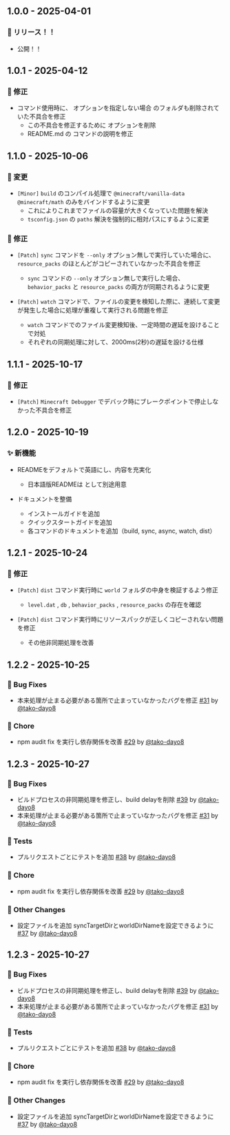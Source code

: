 ## 1.0.0 - 2025-04-01

### 🚀 リリース！！

- 公開！！

## 1.0.1 - 2025-04-12

### 🐛 修正

- コマンド使用時に、 オプションを指定しない場合 のフォルダも削除されていた不具合を修正
    - この不具合を修正するために オプションを削除
    - README.md の コマンドの説明を修正

## 1.1.0 - 2025-10-06

### 🔧 変更

- `[Minor]` `build` のコンパイル処理で `@minecraft/vanilla-data` `@minecraft/math` のみをバインドするように変更
    - これによりこれまでファイルの容量が大きくなっていた問題を解決
    - `tsconfig.json` の `paths` 解決を強制的に相対パスにするように変更

### 🐛 修正

- `[Patch]` `sync` コマンドを `--only` オプション無しで実行していた場合に、 `resource_packs` のほとんどがコピーされていなかった不具合を修正

    - `sync` コマンドの `--only` オプション無しで実行した場合、`behavior_packs` と `resource_packs` の両方が同期されるように変更

- `[Patch]` `watch` コマンドで、ファイルの変更を検知した際に、連続して変更が発生した場合に処理が重複して実行される問題を修正
    - `watch` コマンドでのファイル変更検知後、一定時間の遅延を設けることで対処
    - それぞれの同期処理に対して、2000ms(2秒)の遅延を設ける仕様

## 1.1.1 - 2025-10-17

### 🐛 修正

- `[Patch]` `Minecraft Debugger` でデバック時にブレークポイントで停止しなかった不具合を修正

## 1.2.0 - 2025-10-19

### ✨ 新機能

- READMEをデフォルトで英語にし、内容を充実化

    - 日本語版READMEは として別途用意

- ドキュメントを整備

    - インストールガイドを追加
    - クイックスタートガイドを追加
    - 各コマンドのドキュメントを追加（build, sync, async, watch, dist）

## 1.2.1 - 2025-10-24

### 🐛 修正

- `[Patch]` `dist` コマンド実行時に `world` フォルダの中身を検証するよう修正

    - `level.dat` , `db` , `behavior_packs` , `resource_packs` の存在を確認

- `[Patch]` `dist` コマンド実行時にリソースパックが正しくコピーされない問題を修正
    - その他非同期処理を改善

## 1.2.2 - 2025-10-25

### 🐛 Bug Fixes

- 本来処理が止まる必要がある箇所で止まっていなかったバグを修正 [#31](https://github.com/AKHstudio/akh_file_sync/pull/31) by [@tako-dayo8](https://github.com/tako-dayo8)
### 🔧 Chore

- npm audit fix を実行し依存関係を改善 [#29](https://github.com/AKHstudio/akh_file_sync/pull/29) by [@tako-dayo8](https://github.com/tako-dayo8)

## 1.2.3 - 2025-10-27

### 🐛 Bug Fixes

- ビルドプロセスの非同期処理を修正し、build delayを削除 [#39](https://github.com/AKHstudio/akh_file_sync/pull/39) by [@tako-dayo8](https://github.com/tako-dayo8)
- 本来処理が止まる必要がある箇所で止まっていなかったバグを修正 [#31](https://github.com/AKHstudio/akh_file_sync/pull/31) by [@tako-dayo8](https://github.com/tako-dayo8)
### 🧪 Tests

- プルリクエストごとにテストを追加 [#38](https://github.com/AKHstudio/akh_file_sync/pull/38) by [@tako-dayo8](https://github.com/tako-dayo8)
### 🔧 Chore

- npm audit fix を実行し依存関係を改善 [#29](https://github.com/AKHstudio/akh_file_sync/pull/29) by [@tako-dayo8](https://github.com/tako-dayo8)
### 📝 Other Changes

- 設定ファイルを追加 syncTargetDirとworldDirNameを設定できるように [#37](https://github.com/AKHstudio/akh_file_sync/pull/37) by [@tako-dayo8](https://github.com/tako-dayo8)

## 1.2.3 - 2025-10-27

### 🐛 Bug Fixes

- ビルドプロセスの非同期処理を修正し、build delayを削除 [#39](https://github.com/AKHstudio/akh_file_sync/pull/39) by [@tako-dayo8](https://github.com/tako-dayo8)
- 本来処理が止まる必要がある箇所で止まっていなかったバグを修正 [#31](https://github.com/AKHstudio/akh_file_sync/pull/31) by [@tako-dayo8](https://github.com/tako-dayo8)
### 🧪 Tests

- プルリクエストごとにテストを追加 [#38](https://github.com/AKHstudio/akh_file_sync/pull/38) by [@tako-dayo8](https://github.com/tako-dayo8)
### 🔧 Chore

- npm audit fix を実行し依存関係を改善 [#29](https://github.com/AKHstudio/akh_file_sync/pull/29) by [@tako-dayo8](https://github.com/tako-dayo8)
### 📝 Other Changes

- 設定ファイルを追加 syncTargetDirとworldDirNameを設定できるように [#37](https://github.com/AKHstudio/akh_file_sync/pull/37) by [@tako-dayo8](https://github.com/tako-dayo8)

